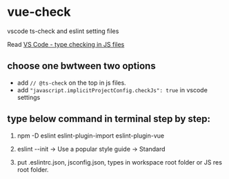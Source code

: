 # vue-check
vscode ts-check and eslint setting files

Read [VS Code - type checking in JS files](https://code.visualstudio.com/docs/languages/javascript#_type-checking)

## choose one bwtween two options

- add ``// @ts-check`` on the top in js files.
- add ``"javascript.implicitProjectConfig.checkJs": true`` in vscode settings

## type below command in terminal step by step:

1. npm -D eslint eslint-plugin-import eslint-plugin-vue
2. eslint --init -> Use a popular style guide -> Standard

3. put .eslintrc.json, jsconfig.json, types in workspace root folder or JS res root folder.
